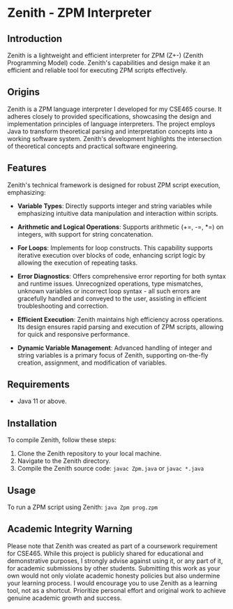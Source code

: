 # Zenith - ZPM Interpreter

## Introduction
Zenith is a lightweight and efficient interpreter for ZPM (Z+-) (Zenith Programming Model) code. Zenith's capabilities and design make it an efficient and reliable tool for executing ZPM scripts effectively.

## Origins
Zenith is a ZPM language interpreter I developed for my CSE465 course. It adheres closely to provided specifications, showcasing the design and implementation principles of language interpreters. The project employs Java to transform theoretical parsing and interpretation concepts into a working software system. Zenith's development highlights the intersection of theoretical concepts and practical software engineering.

## Features
Zenith's technical framework is designed for robust ZPM script execution, emphasizing:

- **Variable Types**: Directly supports integer and string variables while emphasizing intuitive data manipulation and interaction within scripts.

- **Arithmetic and Logical Operations**: Supports arithmetic (+=, -=, *=) on integers, with support for string concatenation.

- **For Loops**: Implements for loop constructs. This capability supports iterative execution over blocks of code, enhancing script logic by allowing the execution of repeating tasks.

- **Error Diagnostics**: Offers comprehensive error reporting for both syntax and runtime issues. Unrecognized operations, type mismatches, unknown variables or incorrect loop syntax - all such errors are gracefully handled and conveyed to the user, assisting in efficient troubleshooting and correction.

- **Efficient Execution**: Zenith maintains high efficiency across operations. Its design ensures rapid parsing and execution of ZPM scripts, allowing for quick and responsive performance.

- **Dynamic Variable Management**: Advanced handling of integer and string variables is a primary focus of Zenith, supporting on-the-fly creation, assignment, and modification of variables.

## Requirements
- Java 11 or above.

## Installation
To compile Zenith, follow these steps:
1. Clone the Zenith repository to your local machine.
2. Navigate to the Zenith directory.
3. Compile the Zenith source code: `javac Zpm.java` or `javac *.java`

## Usage
To run a ZPM script using Zenith: `java Zpm prog.zpm`

## Academic Integrity Warning
Please note that Zenith was created as part of a coursework requirement for CSE465. While this project is publicly shared for educational and demonstrative purposes, I strongly advise against using it, or any part of it, for academic submissions by other students. Submitting this work as your own would not only violate academic honesty policies but also undermine your learning process. I would encourage you to use Zenith as a learning tool, not as a shortcut. Prioritize personal effort and original work to achieve genuine academic growth and success.



